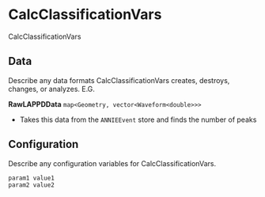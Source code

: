 # CalcClassificationVars

CalcClassificationVars

## Data

Describe any data formats CalcClassificationVars creates, destroys, changes, or analyzes. E.G.

**RawLAPPDData** `map<Geometry, vector<Waveform<double>>>`
* Takes this data from the `ANNIEEvent` store and finds the number of peaks


## Configuration

Describe any configuration variables for CalcClassificationVars.

```
param1 value1
param2 value2
```
